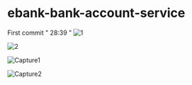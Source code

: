 # ebank-bank-account-service
First commit " 28:39 "
![1](https://user-images.githubusercontent.com/12114256/197617313-e3c9d01f-f3d8-451d-ad66-97b0a6e202de.PNG)

![2](https://user-images.githubusercontent.com/12114256/197617347-3b5c7ce2-e4d4-4bd5-9e5c-21ddf1a31c5b.PNG)

![Capture1](https://user-images.githubusercontent.com/12114256/199190543-de23a616-1563-4548-a64c-80cc70267ec2.PNG)

![Capture2](https://user-images.githubusercontent.com/12114256/199190548-c498ea68-b37b-4ea4-be08-ec24d2aa255b.PNG)

